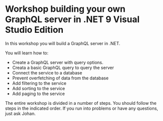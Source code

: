 # Workshop building your own GraphQL server in .NET 9 Visual Studio Edition

In this workshop you will build a GraphQL server in .NET. 

You will learn how to:
- Create a GraphQL server with query options.
- Creata a basic GraphQL query to query the server
- Connect the service to a database
- Prevent overfetching of data from the database
- Add filtering to the service
- Add sorting to the service
- Add paging to the service

The entire workshop is divided in a number of steps. You should follow the steps in the indicated order. If you run into problems or have any questions, just ask Johan.